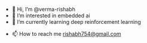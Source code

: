 - 👋 Hi, I’m @verma-rishabh
- 👀 I’m interested in embedded ai
- 🌱 I’m currently learning deep reinforcement learning
<!--- - 💞️ I’m looking to collaborate on ... --->
- 📫 How to reach me rishabh754@gmail.com

<!---
verma-rishabh/verma-rishabh is a ✨ special ✨ repository because its `README.md` (this file) appears on your GitHub profile.
You can click the Preview link to take a look at your changes.
--->
